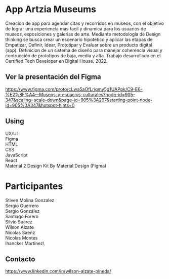 # App Artzia Museums
Creacion de app para agendar citas y recorridos en museos, con el objetivo de lograr una experiencia mas facil y dinamica para los usuarios de museos, exposiciones y galerias de arte.
Mediante metodología de Design thinking se busca crear un escenario hipotetico y aplicar las etapas de Empatizar, Definir, Idear, Prototipar y Evaluar sobre un producto digital (app).
Definicion de un sistema de diseño para manejar coherencia visual y contrucción de prototipos de baja, media y alta.
Trabajo desarrollado en el Certified Tech Developer en Digital House. 2022.

## Ver la presentación del Figma
https://www.figma.com/proto/cLwa5aOfLriqmy5g1UAPpk/C9-E6-%E2%8F%A4--Museos-y-espacios-culturales?node-id=905-347&scaling=scale-down&page-id=905%3A297&starting-point-node-id=905%3A347&hotspot-hints=0


## Using
UX/UI\
Figma\
HTML\
CSS\
JavaScript\
React\
Material 2 Design Kit By Material Design (Figma)


# Participantes
Stiven Molina Gonzalez\
Sergio Guerrero\
Sergio González\
Santiago Forero\
Silvio Suarez\
Wilson Alzate\
Nicolas Saenz\
Nicolas Montes\
Ihancker Martínez\


## Contacto
https://www.linkedin.com/in/wilson-alzate-pineda/
